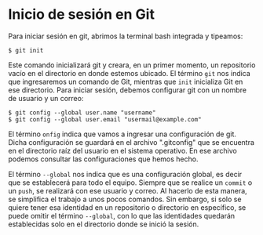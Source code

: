 # Inicio de sesión en Git

Para iniciar sesión en git, abrimos la terminal bash integrada y tipeamos:

```
$ git init
```
Este comando inicializará git y creara, en un primer momento, un repositorio vacío en el directorio en donde estemos ubicado. El término `git` nos indica que ingresaremos un comando de Git, mientras que `init` inicializa Git en ese directorio. Para iniciar sesión, debemos configurar git con un nombre de usuario y un correo:

```
$ git config --global user.name "username"
$ git config --global user.email "usermail@example.com"
```
El término `onfig` indica que vamos a ingresar una configuración de git. Dicha configuración se guardará en el archivo ".gitconfig" que se encuentra en el directorio raíz del usuario en el sistema operativo. En ese archivo podemos consultar las configuraciones que hemos hecho.

El término `--global` nos indica que es una configuración global, es decir que se establecerá para todo el equipo. Siempre que se realice un `commit` o un `push`, se realizará con ese usuario y correo. Al hacerlo de esta manera, se simplifica el trabajo a unos pocos comandos. Sin embargo, si solo se quiere tener esa identidad en un repositorio o directorio en específico, se puede omitir el término `--global`, con lo que las identidades quedarán establecidas solo en el directorio donde se inició la sesión.